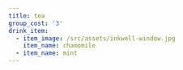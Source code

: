 ```yaml
---
title: tea
group_cost: '3'
drink_item:
  - item_image: /src/assets/inkwell-window.jpg
    item_name: chamomile
  - item_name: mint
---
```


